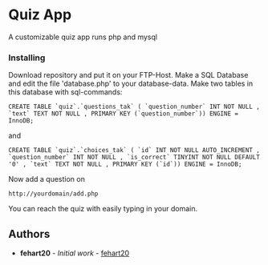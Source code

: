 # Quiz App

A customizable quiz app runs php and mysql

### Installing

Download repository and put it on your FTP-Host.
Make a SQL Database and edit the file 'database.php' to your database-data.
Make two tables in this database with sql-commands:

```
CREATE TABLE `quiz`.`questions_tak` ( `question_number` INT NOT NULL , `text` TEXT NOT NULL , PRIMARY KEY (`question_number`)) ENGINE = InnoDB;
```
and
```
CREATE TABLE `quiz`.`choices_tak` ( `id` INT NOT NULL AUTO_INCREMENT , `question_number` INT NOT NULL , `is_correct` TINYINT NOT NULL DEFAULT '0' , `text` TEXT NOT NULL , PRIMARY KEY (`id`)) ENGINE = InnoDB;
```

Now add a question on
```
http://yourdomain/add.php
```

You can reach the quiz with easily typing in your domain.




## Authors

* **fehart20** - *Initial work* - [fehart20](https://github.com/fehart20)




